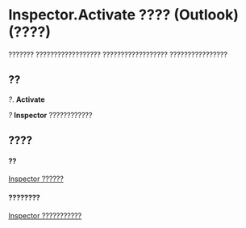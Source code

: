 
# Inspector.Activate ???? (Outlook)(????)

??????? ?????????????????? ?????????????????? ????????????????


## ??

 _?_. **Activate**

 _?_ **Inspector** ????????????


## ????


#### ??


[Inspector ??????](d7384756-669c-0549-1032-c3b864187994.md)
#### ????????


[Inspector ???????????](http://msdn.microsoft.com/library/acd3e13f-4727-7966-d2a5-a95e4528425c%28Office.15%29.aspx)